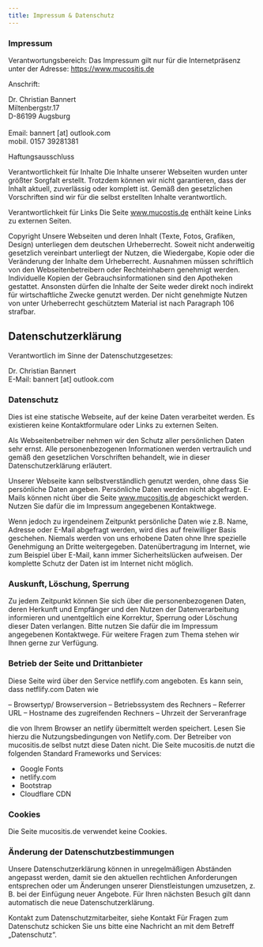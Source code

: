 ```yaml
---
title: Impressum & Datenschutz
---
```



### Impressum 

Verantwortungsbereich: Das Impressum gilt nur für die Internetpräsenz unter der Adresse:
https://www.mucositis.de

Anschrift:

Dr. Christian Bannert<br>
Miltenbergstr.17<br>
D-86199 Augsburg<br>
<br>
Email: bannert [at] outlook.com<br>
mobil. 0157 39281381

Haftungsausschluss

Verantwortlichkeit für Inhalte
Die Inhalte unserer Webseiten wurden unter größter Sorgfalt erstellt. Trotzdem können wir nicht garantieren, dass der Inhalt aktuell, zuverlässig oder komplett ist. Gemäß den gesetzlichen Vorschriften sind wir für die selbst erstellten Inhalte verantwortlich. 

Verantwortlichkeit für Links
Die Seite www.mucostis.de enthält keine Links zu externen Seiten.

Copyright
Unsere Webseiten und deren Inhalt (Texte, Fotos, Grafiken, Design) unterliegen dem deutschen Urheberrecht. Soweit nicht anderweitig gesetzlich vereinbart unterliegt der Nutzen, die Wiedergabe, Kopie oder die Veränderung der Inhalte dem Urheberrecht. Ausnahmen müssen schriftlich von den Webseitenbetreibern oder Rechteinhabern genehmigt werden. Individuelle Kopien der Gebrauchsinformationen sind den Apotheken gestattet. Ansonsten dürfen die Inhalte der Seite weder direkt noch indirekt für wirtschaftliche Zwecke genutzt werden. Der nicht genehmigte Nutzen von unter Urheberrecht geschütztem Material ist nach Paragraph 106 strafbar.


## Datenschutzerklärung 

Verantwortlich im Sinne der Datenschutzgesetzes:

Dr. Christian Bannert<br>
E-Mail: bannert [at] outlook.com

### Datenschutz

Dies ist eine statische Webseite, auf der keine Daten verarbeitet werden. Es existieren keine Kontaktformulare oder Links zu externen Seiten.

Als Webseitenbetreiber nehmen wir den Schutz aller persönlichen Daten sehr ernst. Alle personenbezogenen Informationen werden vertraulich und gemäß den gesetzlichen Vorschriften behandelt, wie in dieser Datenschutzerklärung erläutert.

Unserer Webseite kann selbstverständlich genutzt werden, ohne dass Sie persönliche Daten angeben. Persönliche Daten werden nicht abgefragt. E-Mails können nicht über die Seite www.mucositis.de abgeschickt werden. Nutzen Sie dafür die im Impressum angegebenen Kontaktwege.

Wenn jedoch zu irgendeinem Zeitpunkt persönliche Daten wie z.B. Name, Adresse oder E-Mail abgefragt werden, wird dies auf freiwilliger Basis geschehen. Niemals werden von uns erhobene Daten ohne Ihre spezielle Genehmigung an Dritte weitergegeben. Datenübertragung im Internet, wie zum Beispiel über E-Mail, kann immer Sicherheitslücken aufweisen. Der komplette Schutz der Daten ist im Internet nicht möglich.

### Auskunft, Löschung, Sperrung

Zu jedem Zeitpunkt können Sie sich über die personenbezogenen Daten, deren Herkunft und Empfänger und den Nutzen der Datenverarbeitung informieren und unentgeltlich eine Korrektur, Sperrung oder Löschung dieser Daten verlangen. Bitte nutzen Sie dafür die im Impressum angegebenen Kontaktwege. Für weitere Fragen zum Thema stehen wir Ihnen gerne zur Verfügung.

### Betrieb der Seite und Drittanbieter

Diese Seite wird über den Service netflify.com angeboten. Es kann sein, dass netflify.com Daten wie

– Browsertyp/ Browserversion
– Betriebssystem des Rechners
– Referrer URL
– Hostname des zugreifenden Rechners
– Uhrzeit der Serveranfrage

die von Ihrem Browser an netlify übermittelt werden speichert. Lesen Sie hierzu die Nutzungsbedingungen von 
Netlify.com. Der Betreiber von mucositis.de selbst nutzt diese Daten nicht. Die Seite mucositis.de nutzt die folgenden Standard Frameworks und Services:

- Google Fonts
- netlify.com
- Bootstrap
- Cloudflare CDN


### Cookies

Die Seite mucositis.de verwendet keine Cookies. 




### Änderung der Datenschutzbestimmungen

Unsere Datenschutzerklärung können in unregelmäßigen Abständen angepasst werden, damit sie den aktuellen rechtlichen Anforderungen entsprechen oder um Änderungen unserer Dienstleistungen umzusetzen, z. B. bei der Einfügung neuer Angebote. Für Ihren nächsten Besuch gilt dann automatisch die neue Datenschutzerklärung.

Kontakt zum Datenschutzmitarbeiter, siehe Kontakt
Für Fragen zum Datenschutz schicken Sie uns bitte eine Nachricht an  mit dem Betreff „Datenschutz“.









